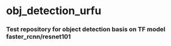 # obj_detection_urfu
### Test repository for object detection basis on TF model faster_rcnn/resnet101

